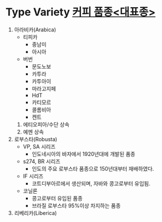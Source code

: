 # Type Variety [커피 품종<대표종>](https://opentutorials.org/module/782/6083) 

1. 아라비카(Arabica)
    - 티피카
        - 중남미
        - 아시아
    - 버번
        - 문도노보
        - 카투라
        - 카투아이
        - 마라고지페
        - HdT
        - 카티모르
        - 콜롬비아
        - 켄트
    1. 에티오피아/수단 상속
    2. 예멘 상속
2. 로부스타(Robusta)
    - VP, SA 시리즈
        - 인도네시아의 바자에서 1920년대에 개발된 품종
    - s274, BR 시리즈
        - 인도의 주요 로부스타 품종으로 150년대부터 재배하였다.
    - IF 시리즈
        - 코트디부아르에서 생산되며, 자바와 콩고로부터 유입됨.
    - 코닐론
        - 콩고로부터 유입된 품종
        - 브라질 로부스타 95%이상 차지하는 품종
3. 리베리카(Liberica)